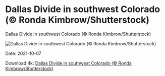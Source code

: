 # Dallas Divide in southwest Colorado (© Ronda Kimbrow/Shutterstock)

Dallas Divide in southwest Colorado (© Ronda Kimbrow/Shutterstock)

![Dallas Divide in southwest Colorado (© Ronda Kimbrow/Shutterstock)](https://bing.com/th?id=OHR.SWColorado_EN-US1870553135_UHD.jpg&w=1024&h=576)

Date: 2021-10-07

Download 4k: [Dallas Divide in southwest Colorado (© Ronda Kimbrow/Shutterstock)](https://bing.com/th?id=OHR.SWColorado_EN-US1870553135_UHD.jpg)

